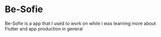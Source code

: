 # Be-Sofie
Be-Sofie is a app that I used to work on while i was learning more about Flutter and app production in general
